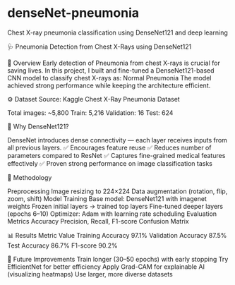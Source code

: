 # denseNet-pneumonia
Chest X-ray pneumonia classification using DenseNet121 and deep learning



🩺 Pneumonia Detection from Chest X-Rays using DenseNet121

📌 Overview
Early detection of Pneumonia from chest X-rays is crucial for saving lives.
In this project, I built and fine-tuned a DenseNet121-based CNN model to classify chest X-rays as:
Normal
Pneumonia
The model achieved strong performance while keeping the architecture efficient.


⚙️ Dataset
Source: Kaggle Chest X-Ray Pneumonia Dataset

Total images: ~5,800
Train: 5,216
Validation: 16
Test: 624


🧠 Why DenseNet121?

DenseNet introduces dense connectivity — each layer receives inputs from all previous layers.
✅ Encourages feature reuse
✅ Reduces number of parameters compared to ResNet
✅ Captures fine-grained medical features effectively
✅ Proven strong performance on image classification tasks


🔧 Methodology

Preprocessing
Image resizing to 224×224
Data augmentation (rotation, flip, zoom, shift)
Model Training
Base model: DenseNet121 with imagenet weights
Frozen initial layers → trained top layers
Fine-tuned deeper layers (epochs 6–10)
Optimizer: Adam with learning rate scheduling
Evaluation Metrics
Accuracy
Precision, Recall, F1-score
Confusion Matrix


📊 Results
Metric	Value
Training Accuracy	97.1%
Validation Accuracy	87.5%
Test Accuracy	86.7%
F1-score	90.2%


🔮 Future Improvements
Train longer (30–50 epochs) with early stopping
Try EfficientNet for better efficiency
Apply Grad-CAM for explainable AI (visualizing heatmaps)
Use larger, more diverse datasets

